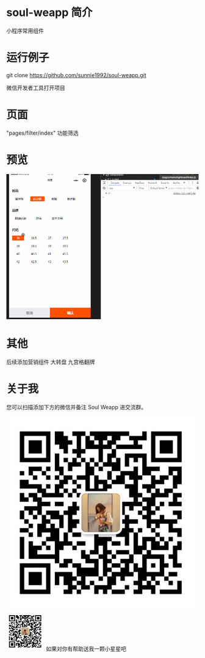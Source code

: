 # soul-weapp 简介
小程序常用组件

# 运行例子
git clone https://github.com/sunnie1992/soul-weapp.git

微信开发者工具打开项目

# 页面
"pages/filter/index"  功能筛选

# 预览

![](./page5.gif)

# 其他

后续添加营销组件
大转盘
九宫格翻牌

# 关于我

您可以扫描添加下方的微信并备注 Soul Weapp 进交流群。

![](./mine.jpg)
<img src="./mine.jpg" style="display:inline;width:100px;height:auto">
如果对你有帮助送我一颗小星星吧
